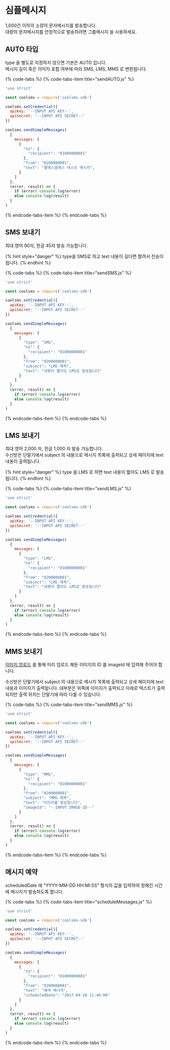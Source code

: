 # 심플메시지

1,000건 이하의 소량의 문자메시지를 발송합니다.   
대량의 문자메시지를 안정적으로 발송하려면 그룹메시지 을 사용하세요.

## AUTO 타입

type 을 별도로 지정하지 않으면 기본은 AUTO 입니다.   
메시지 길이 혹은 이미지 포함 여부에 따라 SMS, LMS, MMS 로 변환됩니다.

{% code-tabs %}
{% code-tabs-item title="sendAUTO.js" %}
```javascript
'use strict'

const coolsms = require('coolsms-sdk')

coolsms.setCredential({
  apiKey: '--INPUT API KEY--',
  apiSecret: '--INPUT API SECRET--'
})

coolsms.sendSimpleMessages(
  {
    messages: [
      {
        "to": {
          "recipient": "01000000001"
        },
        "from": "0200000001",
        "text": "쿨에스엠에스 테스트 메시지",
      }
    ]
  },
  (error, result) => {
    if (error) console.log(error)
    else console.log(result)
  }
)
```
{% endcode-tabs-item %}
{% endcode-tabs %}

## SMS 보내기

최대 영어 90자, 한글 45자 발송 가능합니다.

{% hint style="danger" %}
type을 SMS로 하고 text 내용이 길다면 짤려서 전송이 됩니다.
{% endhint %}

{% code-tabs %}
{% code-tabs-item title="sendSMS.js" %}
```javascript
'use strict'

const coolsms = require('coolsms-sdk')

coolsms.setCredential({
  apiKey: '--INPUT API KEY--',
  apiSecret: '--INPUT API SECRET--'
})

coolsms.sendSimpleMessages(
  {
    messages: [
      {
        "type": "SMS",
        "to": {
          "recipient": "01000000001"
        },
        "from": "0200000001",
        "subject": "LMS 제목",
        "text": "내용이 짧아도 LMS로 발송됩니다"
      }
    ]
  },
  (error, result) => {
    if (error) console.log(error)
    else console.log(result)
  }
)
```
{% endcode-tabs-item %}
{% endcode-tabs %}

## LMS 보내기

최대 영어 2,000 자, 한글 1,000 자 발송 가능합니다.   
수신받은 단말기에서 subject 의 내용으로 메시지 목록에 출력되고 상세 페이지에 text 내용이 출력됩니다.

{% hint style="danger" %}
type 을 LMS 로 하면 text 내용이 짧아도 LMS 로 발송됩니다. 
{% endhint %}

{% code-tabs %}
{% code-tabs-item title="sendLMS.js" %}
```javascript
'use strict'

const coolsms = require('coolsms-sdk')

coolsms.setCredential({
  apiKey: '--INPUT API KEY--',
  apiSecret: '--INPUT API SECRET--'
})

coolsms.sendSimpleMessages(
  {
    messages: [
      {
        "type": "LMS",
        "to": {
          "recipient": "01000000001"
        },
        "from": "0200000001",
        "subject": "LMS 제목",
        "text": "내용이 짧아도 LMS로 발송됩니다"
      }
    ]
  },
  (error, result) => {
    if (error) console.log(error)
    else console.log(result)
  }
)
```
{% endcode-tabs-item %}
{% endcode-tabs %}

## MMS 보내기

[이미지 업로드](image.md) 를 통해 미리 업로드 해둔 이미지의 ID 를 imageId 에 입력해 주어야 합니다.

수신받은 단말기에서 subject 의 내용으로 메시지 목록에 출력되고 상세 페이지에 text 내용과 이미지가 출력됩니다. 대부분은 위쪽에 이미지가 출력되고 아래로 텍스트가 출력되지만 출력 위치는 단말기에 따라 다를 수 있습니다.

{% code-tabs %}
{% code-tabs-item title="sendMMS.js" %}
```javascript
'use strict'

const coolsms = require('coolsms-sdk')

coolsms.setCredential({
  apiKey: '--INPUT API KEY--',
  apiSecret: '--INPUT API SECRET--'
})

coolsms.sendSimpleMessages(
  {
    messages: [
      {
        "type": "MMS",
        "to": {
          "recipient": "01000000001"
        },
        "from": "0200000001",
        "subject": "MMS 제목",
        "text": "이미지를 발송합니다",
        "imageId": "--INPUT IMAGE-ID--"
      }
    ]
  },
  (error, result) => {
    if (error) console.log(error)
    else console.log(result)
  }
)
```
{% endcode-tabs-item %}
{% endcode-tabs %}

## 메시지 예약

scheduledDate 에 "YYYY-MM-DD HH:MI:SS" 형식의 값을 입력하여 정해진 시간에 메시지가 발송하도록 합니다.

{% code-tabs %}
{% code-tabs-item title="scheduleMessages.js" %}
```javascript
'use strict'

const coolsms = require('coolsms-sdk')

coolsms.setCredential({
  apiKey: '--INPUT API KEY--',
  apiSecret: '--INPUT API SECRET--'
})

coolsms.sendSimpleMessages(
  {
    messages: [
      {
        "to": {
          "recipient": "01000000001"
        },
        "from": "0200000001",
        "text": "예약 메시지",
        "scheduledDate": "2017-04-10 11:40:00"
      }
    ]
  },
  (error, result) => {
    if (error) console.log(error)
    else console.log(result)
  }
)
```
{% endcode-tabs-item %}
{% endcode-tabs %}


